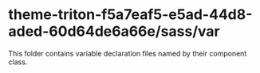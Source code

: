 # theme-triton-f5a7eaf5-e5ad-44d8-aded-60d64de6a66e/sass/var

This folder contains variable declaration files named by their component class.
